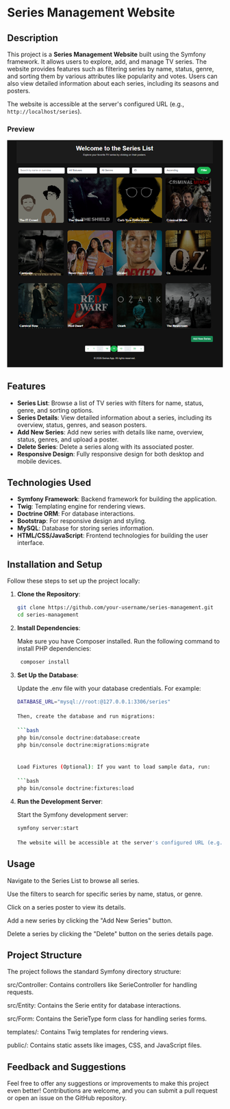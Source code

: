# Series Management Website

## Description

This project is a **Series Management Website** built using the Symfony framework. It allows users to explore, add, and manage TV series. The website provides features such as filtering series by name, status, genre, and sorting them by various attributes like popularity and votes. Users can also view detailed information about each series, including its seasons and posters.

The website is accessible at the server's configured URL (e.g., `http://localhost/series`).

### Preview

![Website Preview](public/images/preview.PNG)

## Features

- **Series List**: Browse a list of TV series with filters for name, status, genre, and sorting options.
- **Series Details**: View detailed information about a series, including its overview, status, genres, and season posters.
- **Add New Series**: Add new series with details like name, overview, status, genres, and upload a poster.
- **Delete Series**: Delete a series along with its associated poster.
- **Responsive Design**: Fully responsive design for both desktop and mobile devices.

## Technologies Used

- **Symfony Framework**: Backend framework for building the application.
- **Twig**: Templating engine for rendering views.
- **Doctrine ORM**: For database interactions.
- **Bootstrap**: For responsive design and styling.
- **MySQL**: Database for storing series information.
- **HTML/CSS/JavaScript**: Frontend technologies for building the user interface.

## Installation and Setup

Follow these steps to set up the project locally:

1. **Clone the Repository**:
   
   ```bash
   git clone https://github.com/your-username/series-management.git
   cd series-management

2. **Install Dependencies**:
   
   Make sure you have Composer installed. Run the following command to install PHP dependencies:

   ```bash
    composer install

3. **Set Up the Database**:
   
   Update the .env file with your database credentials. For example:
   
    ```bash
    DATABASE_URL="mysql://root:@127.0.0.1:3306/series"
    
   Then, create the database and run migrations:

    ```bash
    php bin/console doctrine:database:create
    php bin/console doctrine:migrations:migrate
    

   Load Fixtures (Optional): If you want to load sample data, run:

    ```bash
    php bin/console doctrine:fixtures:load


4. **Run the Development Server**:

   Start the Symfony development server:
    
    ```bash
    symfony server:start

   The website will be accessible at the server's configured URL (e.g., http://localhost/series).


## Usage

Navigate to the Series List to browse all series.

Use the filters to search for specific series by name, status, or genre.

Click on a series poster to view its details.

Add a new series by clicking the "Add New Series" button.

Delete a series by clicking the "Delete" button on the series details page.


## Project Structure


The project follows the standard Symfony directory structure:

src/Controller: Contains controllers like SerieController for handling requests.

src/Entity: Contains the Serie entity for database interactions.

src/Form: Contains the SerieType form class for handling series forms.

templates/: Contains Twig templates for rendering views.

public/: Contains static assets like images, CSS, and JavaScript files.


## Feedback and Suggestions

Feel free to offer any suggestions or improvements to make this project even better! 
Contributions are welcome, and you can submit a pull request or open an issue on the GitHub repository.


